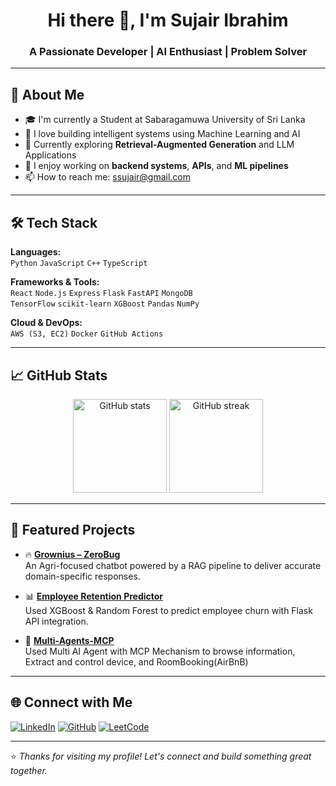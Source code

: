<h1 align="center">Hi there 👋, I'm Sujair Ibrahim</h1>
<h3 align="center">A Passionate Developer | AI Enthusiast | Problem Solver</h3>

---

## 🚀 About Me

- 🎓 I'm currently a Student at Sabaragamuwa University of Sri Lanka
- 🤖 I love building intelligent systems using Machine Learning and AI
- 🧠 Currently exploring **Retrieval-Augmented Generation** and LLM Applications
- 💼 I enjoy working on **backend systems**, **APIs**, and **ML pipelines**
- 📫 How to reach me: [ssujair@gmail.com](mailto:ssujair@gmail.com)

---

## 🛠️ Tech Stack

**Languages:**  
`Python` `JavaScript` `C++` `TypeScript`

**Frameworks & Tools:**  
`React` `Node.js` `Express` `Flask` `FastAPI` `MongoDB`  
`TensorFlow` `scikit-learn` `XGBoost` `Pandas` `NumPy`

**Cloud & DevOps:**  
`AWS (S3, EC2)` `Docker` `GitHub Actions`

---

## 📈 GitHub Stats

<p align="center">
  <img src="https://github-readme-stats.vercel.app/api?username=blockdeveloper25&show_icons=true&theme=tokyonight" alt="GitHub stats" height="150"/>
  <img src="https://streak-stats.demolab.com/?user=blockdeveloper25&theme=tokyonight" alt="GitHub streak" height="150"/>
</p>


---

## 📌 Featured Projects

- 🔥 [**Grownius – ZeroBug**](https://github.com/YourGitHubUsername/Grownius)  
  An Agri-focused chatbot powered by a RAG pipeline to deliver accurate domain-specific responses.

- 📊 [**Employee Retention Predictor**](https://github.com/YourGitHubUsername/Employee-Retention)  
  Used XGBoost & Random Forest to predict employee churn with Flask API integration.

- 🎥 [**Multi-Agents-MCP**](https://github.com/blockdeveloper25/Multi-Agents-MCP.git)  
  Used Multi AI Agent with MCP Mechanism to browse information, Extract and control device, and RoomBooking(AirBnB)

---

## 🌐 Connect with Me

[![LinkedIn](https://img.shields.io/badge/LinkedIn-blue?style=for-the-badge&logo=linkedin)](https://leetcode.com/u/Sujair_ibrahim/)
[![GitHub](https://img.shields.io/badge/GitHub-black?style=for-the-badge&logo=github)](https://leetcode.com/u/Sujair_ibrahim/)
[![LeetCode](https://img.shields.io/badge/LeetCode-orange?style=for-the-badge&logo=leetcode)](https://leetcode.com/u/Sujair_ibrahim/)

---

⭐️ *Thanks for visiting my profile! Let's connect and build something great together.*
